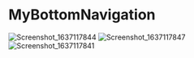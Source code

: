 # MyBottomNavigation
![Screenshot_1637117844](https://user-images.githubusercontent.com/68629990/142125856-326bb3f5-5a69-4714-8cad-d64afa542f18.png)
![Screenshot_1637117847](https://user-images.githubusercontent.com/68629990/142125899-fa83bf77-c327-47aa-a97b-54264b17a816.png)
![Screenshot_1637117841](https://user-images.githubusercontent.com/68629990/142125912-b9b0c27f-0f0a-404f-ba50-4551cabae04a.png)
